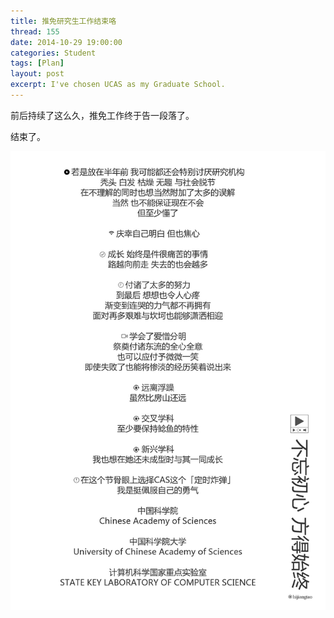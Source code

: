```yaml
---
title: 推免研究生工作结束咯
thread: 155
date: 2014-10-29 19:00:00
categories: Student
tags: [Plan]
layout: post
excerpt: I've chosen UCAS as my Graduate School.
---
```


前后持续了这么久，推免工作终于告一段落了。

结束了。

<!--more-->

![](/assets/2014-10-29-MyGraduationAim.jpg )